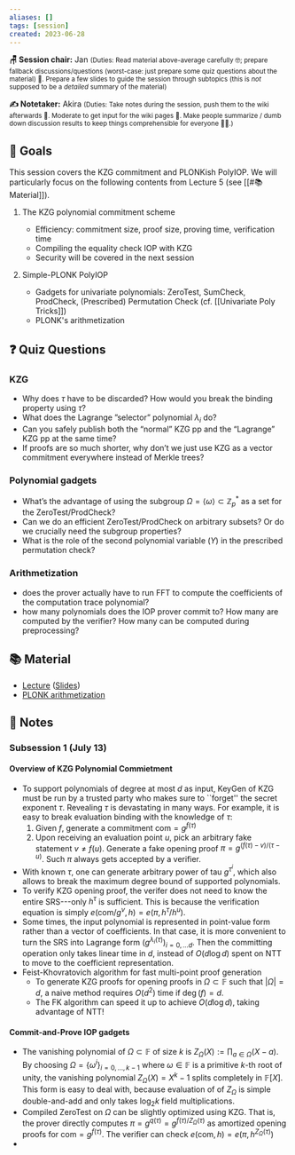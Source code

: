 ```yaml
---
aliases: []
tags: [session]
created: 2023-06-28
---
```


**🪑 Session chair:** Jan
<small>(Duties: Read material above-average carefully 🤓; prepare fallback discussions/questions (worst-case: just prepare some quiz questions about the material) 🙋. Prepare a few slides to guide the session through subtopics (this is <i>not</i> supposed to be a <i>detailed</i> summary of the material)</small>

**✍️ Notetaker:** Akira
<small>(Duties: Take notes during the session, push them to the wiki afterwards 📝. Moderate to get input for the wiki pages 🧠. Make people summarize / dumb down discussion results to keep things comprehensible for everyone 🧑‍⚖️.)</small>

## 🎯 Goals
This session covers the KZG commitment and PLONKish PolyIOP. We will particularly focus on the following contents from Lecture 5 (see [[#📚 Material]]). 

1. The KZG polynomial commitment scheme
    - Efficiency: commitment size, proof size, proving time, verification time
    - Compiling the equality check IOP with KZG
    - Security will be covered in the next session

2. Simple-PLONK PolyIOP
    - Gadgets for univariate polynomials: ZeroTest, SumCheck, ProdCheck, (Prescribed) Permutation Check (cf. [[Univariate Poly Tricks]])
    - PLONK's arithmetization

## ❓ Quiz Questions
### KZG
- Why does $\tau$ have to be discarded? How would you break the binding property using $\tau$?
- What does the Lagrange ”selector” polynomial $\lambda_i$ do?
- Can you safely publish both the “normal” KZG pp and the “Lagrange” KZG pp at the same time?
- If proofs are so much shorter, why don’t we just use KZG as a vector commitment everywhere instead of Merkle trees?

### Polynomial gadgets
- What’s the advantage of using the subgroup $\Omega = \langle \omega \rangle \subset\mathbb{Z}_p^*$ as a set for the ZeroTest/ProdCheck?
- Can we do an efficient ZeroTest/ProdCheck on arbitrary subsets? Or do we crucially need the subgroup properties? 
- What is the role of the second polynomial variable ($Y$) in the prescribed permutation check?

### Arithmetization
- does the prover actually have to run FFT to compute the coefficients of the computation trace polynomial?
- how many polynomials does the IOP prover commit to? How many are computed by the verifier? How many can be computed during preprocessing?

## 📚 Material
- [Lecture](https://youtu.be/A0oZVEXav24) ([Slides](https://zk-learning.org/assets/lecture5-2023.pdf))
- [PLONK arithmetization](https://hackmd.io/@jake/plonk-arithmetization)

## 📝 Notes
### Subsession 1 (July 13)
#### Overview of KZG Polynomial Commietment
- To support polynomials of degree at most $d$ as input, $\mathsf{KeyGen}$ of KZG must be run by a trusted party who makes sure to ``forget'' the secret exponent $\tau$. Revealing $\tau$ is devastating in many ways. For example, it is easy to break evaluation binding with the knowledge of $\tau$: 
    1. Given $f$, generate a commitment $\mathsf{com}=g^{f(\tau)}$
    2. Upon receiving an evaluation point $u$, pick an arbitrary fake statement $v\neq f(u)$. Generate a fake opening proof $\pi=g^{(f(\tau)-v)/(\tau-u)}$. Such $\pi$ always gets accepted by a verifier.
- With known $\tau$, one can generate arbitrary power of tau $g^{\tau^i}$, which also allows to break the maximum degree bound of supported polynomials. 
- To verify KZG opening proof, the verifer does not need to know the entire SRS---only $h^\tau$ is sufficient. This is because the verification equation is simply $e(\mathsf{com}/g^v,h)=e(\pi,h^{\tau}/h^u)$.
- Some times, the input polynomial is represented in point-value form rather than a vector of coefficients. In that case, it is more convenient to turn the SRS into Lagrange form 
$(g^{\lambda_i(\tau)})_{i=0,\ldots d}$.
Then the committing operation only takes linear time in $d$, instead of $O(d\log d)$ spent on NTT to move to the coefficient representation.
- Feist-Khovratovich algorithm for fast multi-point proof generation
    - To generate KZG proofs for opening proofs in  $\Omega\subset\mathbb{F}$ such that $|\Omega|=d$, a naive method requires $O(d^2)$ time if $\deg(f) = d$.
    - The FK algorithm can speed it up to achieve $O(d\log d)$, taking advantage of NTT!

#### Commit-and-Prove IOP gadgets
- The vanishing polynomial of $\Omega\subset\mathbb{F}$ of size $k$ is $Z_\Omega(X):=\prod_{a\in\Omega}(X-a)$. By choosing $\Omega=\{\omega^i\}_{i=0,\ldots,k-1}$ where $\omega\in\mathbb{F}$ is a primitive $k$-th root of unity, the vanishing polynomial $Z_\Omega(X)=X^k-1$ splits completely in $\mathbb{F}[X]$. This form is easy to deal with, because evaluation of of $Z_\Omega$ is simple double-and-add and only takes $\log_2 k$ field multiplications.
- Compiled ZeroTest on $\Omega$ can be slightly optimized using KZG. That is, the prover directly computes $\pi=g^{q(\tau)}=g^{f(\tau)/{Z_\Omega(\tau)}}$ as amortized opening proofs for $\mathsf{com}=g^{f(\tau)}$. The verifier can check $e(\mathsf{com},h)=e(\pi,h^{Z_\Omega(\tau)})$
- 